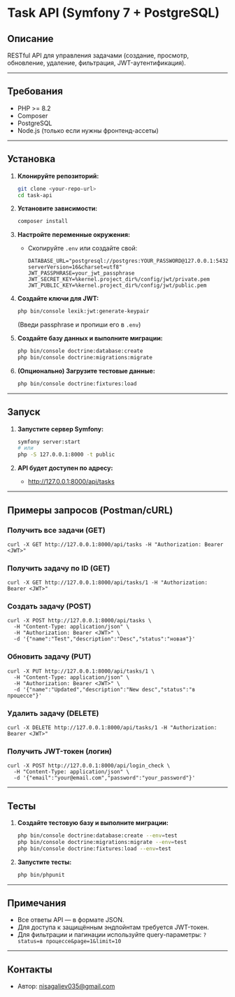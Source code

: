 # Task API (Symfony 7 + PostgreSQL)

## Описание
RESTful API для управления задачами (создание, просмотр, обновление, удаление, фильтрация, JWT-аутентификация).

---

## Требования
- PHP >= 8.2
- Composer
- PostgreSQL
- Node.js (только если нужны фронтенд-ассеты)

---

## Установка

1. **Клонируйте репозиторий:**
   ```bash
   git clone <your-repo-url>
   cd task-api
   ```

2. **Установите зависимости:**
   ```bash
   composer install
   ```

3. **Настройте переменные окружения:**
   - Скопируйте `.env` или создайте свой:
     ```env
     DATABASE_URL="postgresql://postgres:YOUR_PASSWORD@127.0.0.1:5432/TeamIT?serverVersion=16&charset=utf8"
     JWT_PASSPHRASE=your_jwt_passphrase
     JWT_SECRET_KEY=%kernel.project_dir%/config/jwt/private.pem
     JWT_PUBLIC_KEY=%kernel.project_dir%/config/jwt/public.pem
     ```

4. **Создайте ключи для JWT:**
   ```bash
   php bin/console lexik:jwt:generate-keypair
   ```
   (Введи passphrase и пропиши его в `.env`)

5. **Создайте базу данных и выполните миграции:**
   ```bash
   php bin/console doctrine:database:create
   php bin/console doctrine:migrations:migrate
   ```

6. **(Опционально) Загрузите тестовые данные:**
   ```bash
   php bin/console doctrine:fixtures:load
   ```

---

## Запуск

1. **Запустите сервер Symfony:**
   ```bash
   symfony server:start
   # или
   php -S 127.0.0.1:8000 -t public
   ```

2. **API будет доступен по адресу:**
   - http://127.0.0.1:8000/api/tasks

---

## Примеры запросов (Postman/cURL)

### Получить все задачи (GET)
```
curl -X GET http://127.0.0.1:8000/api/tasks -H "Authorization: Bearer <JWT>"
```

### Получить задачу по ID (GET)
```
curl -X GET http://127.0.0.1:8000/api/tasks/1 -H "Authorization: Bearer <JWT>"
```

### Создать задачу (POST)
```
curl -X POST http://127.0.0.1:8000/api/tasks \
  -H "Content-Type: application/json" \
  -H "Authorization: Bearer <JWT>" \
  -d '{"name":"Test","description":"Desc","status":"новая"}'
```

### Обновить задачу (PUT)
```
curl -X PUT http://127.0.0.1:8000/api/tasks/1 \
  -H "Content-Type: application/json" \
  -H "Authorization: Bearer <JWT>" \
  -d '{"name":"Updated","description":"New desc","status":"в процессе"}'
```

### Удалить задачу (DELETE)
```
curl -X DELETE http://127.0.0.1:8000/api/tasks/1 -H "Authorization: Bearer <JWT>"
```

### Получить JWT-токен (логин)
```
curl -X POST http://127.0.0.1:8000/api/login_check \
  -H "Content-Type: application/json" \
  -d '{"email":"your@email.com","password":"your_password"}'
```

---

## Тесты

1. **Создайте тестовую базу и выполните миграции:**
   ```bash
   php bin/console doctrine:database:create --env=test
   php bin/console doctrine:migrations:migrate --env=test
   php bin/console doctrine:fixtures:load --env=test
   ```
2. **Запустите тесты:**
   ```bash
   php bin/phpunit
   ```

---

## Примечания
- Все ответы API — в формате JSON.
- Для доступа к защищённым эндпойнтам требуется JWT-токен.
- Для фильтрации и пагинации используйте query-параметры: `?status=в процессе&page=1&limit=10`

---

## Контакты
- Автор: nisagaliev035@gmail.com 